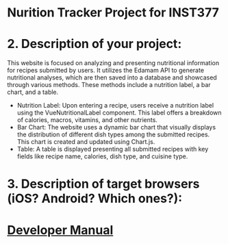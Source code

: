 # Nurition Tracker Project for INST377
# 2. Description of your project:
This website is focused on analyzing and presenting nutritional information for recipes submitted by users. It utilizes the Edamam API to generate nutritional analyses, which are then saved into a database and showcased through various methods. These methods include a nutrition label, a bar chart, and a table.

- Nutrition Label: Upon entering a recipe, users receive a nutrition label using the VueNutritionalLabel component. This label offers a breakdown of calories, macros, vitamins, and other nutrients.
- Bar Chart: The website uses a dynamic bar chart that visually displays the distribution of different dish types among the submitted recipes. This chart is created and updated using Chart.js.
- Table: A table is displayed presenting all submitted recipes with key fields like recipe name, calories, dish type, and cuisine type.
# 3. Description of target browsers (iOS? Android? Which ones?):

# [Developer Manual](https://github.com/enguyen17/INST377-Nutrition-Project/blob/main/docs.md)


